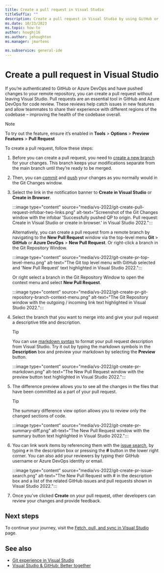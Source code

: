 ```yaml
---
title: Create a pull request in Visual Studio
titleSuffix: ""
description: Create a pull request in Visual Studio by using GitHub or Azure DevOps.
ms.date: 10/23/2023
ms.topic: how-to
author: houghj16
ms.author: jehoughton
ms.manager: jmartens

ms.subservice: general-ide
---
```

# Create a pull request in Visual Studio 

If you’re authenticated to GitHub or Azure DevOps and have pushed changes to your remote repository, you can create a pull request without leaving Visual Studio. Pull requests are an essential tool in GitHub and Azure DevOps for code review.  These reviews help catch issues in new features and allow teammates to share their experience with different regions of the codebase – improving the health of the codebase overall.  

> [!NOTE]
> To try out the feature, ensure it’s enabled in **Tools** > **Options** > **Preview Features** > **Pull Request**

To create a pull request, follow these steps:

1. Before you can create a pull request, you need to [create a new branch](git-create-branch.md) for your changes. This branch keeps your modifications separate from the main branch until they’re ready to be merged.

1. Then, you can [commit](git-make-commit.md) and [push](git-push-remote.md) your changes as you normally would in the Git Changes window.

1. Select the link in the notification banner to **Create in Visual Studio** or **Create in Browser**.

   :::image type="content" source="media/vs-2022/git-create-pull-request-infobar-two-links.png" alt-text="Screenshot of the Git Changes window with the infobar 'Successfully pushed QP to origin. Pull request: Create in Visual Studio or create in browser.' in Visual Studio 2022.":::
   
   Alternatively, you can create a pull request from a remote branch by navigating to the **New Pull Request** window via the top-level menu **Git** > **GitHub** or **Azure DevOps** > **New Pull Request**. Or right-click a branch in the Git Repository Window.
   
   :::image type="content" source="media/vs-2022/git-create-pr-top-level-menu.png" alt-text="The Git top level menu with GitHub selected and 'New Pull Request' text highlighted in Visual Studio 2022."::: 

   Or right select a branch in the Git Repository Window to open the context menu and select **New Pull Request**.

   :::image type="content" source="media/vs-2022/git-create-pr-git-repository-branch-context-menu.png" alt-text="The Git Repository window with the outgoing / incoming link text highlighted in Visual Studio 2022."::: 

1. Select the branch that you want to merge into and give your pull request a descriptive title and description. 

   > [!TIP]
   > You can use [markdown syntax](https://www.markdownguide.org/) to format your pull request description from Visual Studio. Try it out by typing the markdown symbols in the **Description** box and preview your markdown by selecting the **Preview** button.

   :::image type="content" source="media/vs-2022/git-create-pr-markdown.png" alt-text="The New Pull Request window with the preview button text highlighted in Visual Studio 2022."::: 

1. The difference preview allows you to see all the changes in the files that have been committed as a part of your pull request.  

   > [!TIP]
   > The summary difference view option allows you to review only the changed sections of code. 

   :::image type="content" source="media/vs-2022/git-create-pr-summary-diff.png" alt-text="The New Pull Request window with the summary button text highlighted in Visual Studio 2022."::: 

1. You can link work items by referencing them with the [issue search](https://devblogs.microsoft.com/visualstudio/reference-github-issues-and-pull-requests-in-visual-studio/), by typing `#` in the description box or pressing the **#** button in the lower right corner. You can also add your reviewers by typing their GitHub username or Azure DevOps identity or email. 

   :::image type="content" source="media/vs-2022/git-create-pr-issue-search.png" alt-text="The New Pull Request with # in the description box and a list of the related GitHub issues and pull requests shown in Visual Studio 2022."::: 

1. Once you’ve clicked **Create** on your pull request, other developers can review your changes and provide feedback.

## Next steps

To continue your journey, visit the [Fetch, pull, and sync in Visual Studio](git-fetch-pull-sync.md) page.

## See also

- [Git experience in Visual Studio](git-with-visual-studio.md)
- [Visual Studio & GitHub: Better together](https://visualstudio.microsoft.com/vs/github/)
